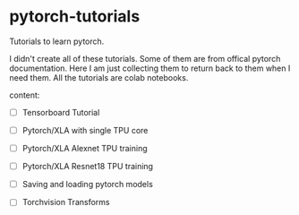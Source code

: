# pytorch-tutorials
Tutorials to learn pytorch.

I didn't create all of these tutorials. Some of them are from offical pytorch documentation. Here I am just collecting them to return back to them when I need them. All the tutorials are colab notebooks. 

content:
- [ ] Tensorboard Tutorial
- [ ] Pytorch/XLA with single TPU core
- [ ] Pytorch/XLA Alexnet TPU training
- [ ] Pytorch/XLA Resnet18 TPU training
- [ ] Saving and loading pytorch models
- [ ] Torchvision Transforms


